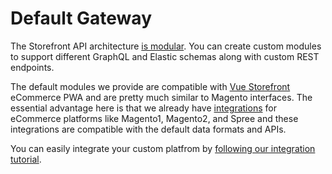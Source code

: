# Default Gateway

The Storefront API architecture [is modular](../modules/introduction.md). You can create custom modules to support different GraphQL and Elastic schemas along with custom REST endpoints.

The default modules we provide are compatible with [Vue Storefront](https://vuestorefront.io) eCommerce PWA and are pretty much similar to Magento interfaces. The essential advantage here is that we already have [integrations](../integration/integration.md) for eCommerce platforms like Magento1, Magento2, and Spree and these integrations are compatible with the default data formats and APIs.

You can easily integrate your custom platfrom by [following our integration tutorial](../integration/integration.md).
